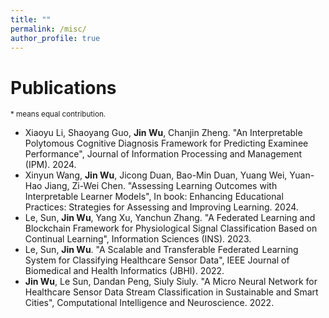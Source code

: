 ```yaml
---
title: ""
permalink: /misc/
author_profile: true
---
```


Publications
======
<sub>\* means equal contribution. </sub>

* Xiaoyu Li, Shaoyang Guo, **Jin Wu**, Chanjin Zheng. "An Interpretable Polytomous Cognitive Diagnosis Framework for Predicting Examinee Performance", Journal of Information Processing and Management (IPM). 2024.
* Xinyun Wang, **Jin Wu**, Jicong Duan, Bao-Min Duan, Yuang Wei, Yuan-Hao Jiang, Zi-Wei Chen. "Assessing Learning Outcomes with Interpretable Learner Models", In book: Enhancing Educational Practices: Strategies for Assessing and Improving Learning. 2024.
* Le, Sun, **Jin Wu**, Yang Xu, Yanchun Zhang. "A Federated Learning and Blockchain Framework for Physiological Signal Classification Based on Continual Learning", Information Sciences (INS). 2023.
* Le, Sun, **Jin Wu**. "A Scalable and Transferable Federated Learning System for Classifying Healthcare Sensor Data", IEEE Journal of Biomedical and Health Informatics (JBHI). 2022.
* **Jin Wu**, Le Sun, Dandan Peng, Siuly Siuly. "A Micro Neural Network for Healthcare Sensor Data Stream Classification in Sustainable and Smart Cities", Computational Intelligence and Neuroscience. 2022. 
